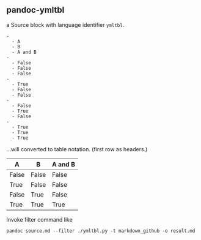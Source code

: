 pandoc-ymltbl
-------------

a Source block with language identifier `ymltbl`.

````ymltbl
-
  - A
  - B
  - A and B
-
  - False
  - False
  - False
-
  - True
  - False
  - False
-
  - False
  - True
  - False
-
  - True
  - True
  - True
````

...will converted to table notation.
(first row as headers.)

| A     | B     | A and B |
|-------|-------|---------|
| False | False | False   |
| True  | False | False   |
| False | True  | False   |
| True  | True  | True    |

Invoke filter command like

```
pandoc source.md --filter ./ymltbl.py -t markdown_github -o result.md
```

